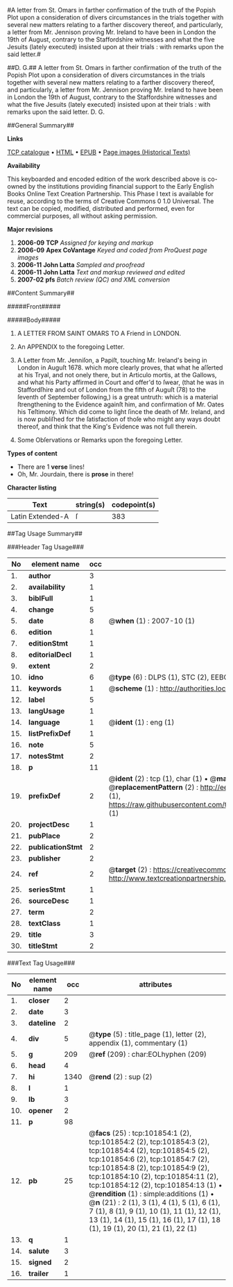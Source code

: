 #A letter from St. Omars in farther confirmation of the truth of the Popish Plot upon a consideration of divers circumstances in the trials together with several new matters relating to a farther discovery thereof, and particularly, a letter from Mr. Jennison proving Mr. Ireland to have been in London the 19th of August, contrary to the Staffordshire witnesses and what the five Jesuits (lately executed) insisted upon at their trials : with remarks upon the said letter.#

##D. G.##
A letter from St. Omars in farther confirmation of the truth of the Popish Plot upon a consideration of divers circumstances in the trials together with several new matters relating to a farther discovery thereof, and particularly, a letter from Mr. Jennison proving Mr. Ireland to have been in London the 19th of August, contrary to the Staffordshire witnesses and what the five Jesuits (lately executed) insisted upon at their trials : with remarks upon the said letter.
D. G.

##General Summary##

**Links**

[TCP catalogue](http://www.ota.ox.ac.uk/tcp/)  • 
[HTML](http://tei.it.ox.ac.uk/tcp/Texts-HTML/free/A42/A42804.html)  • 
[EPUB](http://tei.it.ox.ac.uk/tcp/Texts-EPUB/free/A42/A42804.epub) • 
[Page images (Historical Texts)](https://data.historicaltexts.jisc.ac.uk/view?pubId=eebo-13791611e&pageId=eebo-13791611e-101854-1)

**Availability**

This keyboarded and encoded edition of the
	       work described above is co-owned by the institutions
	       providing financial support to the Early English Books
	       Online Text Creation Partnership. This Phase I text is
	       available for reuse, according to the terms of Creative
	       Commons 0 1.0 Universal. The text can be copied,
	       modified, distributed and performed, even for
	       commercial purposes, all without asking permission.

**Major revisions**

1. __2006-09__ __TCP__ *Assigned for keying and markup*
1. __2006-09__ __Apex CoVantage__ *Keyed and coded from ProQuest page images*
1. __2006-11__ __John Latta__ *Sampled and proofread*
1. __2006-11__ __John Latta__ *Text and markup reviewed and edited*
1. __2007-02__ __pfs__ *Batch review (QC) and XML conversion*

##Content Summary##

#####Front#####

#####Body#####

1. A LETTER FROM SAINT OMARS TO A Friend in LONDON.

1. An APPENDIX to the foregoing Letter.

1. A Letter from Mr. Jenniſon, a Papiſt, touching Mr. Ireland's being in London in Auguſt 1678. which more clearly proves, that what he aſſerted at his Tryal, and not onely there, but in Articulo mortis, at the Gallows, and what his Party affirmed in Court and offer'd to ſwear, (that he was in Staffordſhire and out of London from the fifth of Auguſt (78) to the ſeventh of September following,) is a great untruth: which is a material ſtrengthening to the Evidence againſt him, and confirmation of Mr. Oates his Teſtimony. Which did come to light ſince the death of Mr. Ireland, and is now publiſhed for the ſatisfaction of thoſe who might any ways doubt thereof, and think that the King's Evidence was not full therein.

1. Some Obſervations or Remarks upon the foregoing Letter.

**Types of content**

  * There are 1 **verse** lines!
  * Oh, Mr. Jourdain, there is **prose** in there!

**Character listing**


|Text|string(s)|codepoint(s)|
|---|---|---|
|Latin Extended-A|ſ|383|

##Tag Usage Summary##

###Header Tag Usage###

|No|element name|occ|attributes|
|---|---|---|---|
|1.|__author__|3||
|2.|__availability__|1||
|3.|__biblFull__|1||
|4.|__change__|5||
|5.|__date__|8| @__when__ (1) : 2007-10 (1)|
|6.|__edition__|1||
|7.|__editionStmt__|1||
|8.|__editorialDecl__|1||
|9.|__extent__|2||
|10.|__idno__|6| @__type__ (6) : DLPS (1), STC (2), EEBO-CITATION (1), OCLC (1), VID (1)|
|11.|__keywords__|1| @__scheme__ (1) : http://authorities.loc.gov/ (1)|
|12.|__label__|5||
|13.|__langUsage__|1||
|14.|__language__|1| @__ident__ (1) : eng (1)|
|15.|__listPrefixDef__|1||
|16.|__note__|5||
|17.|__notesStmt__|2||
|18.|__p__|11||
|19.|__prefixDef__|2| @__ident__ (2) : tcp (1), char (1)  •  @__matchPattern__ (2) : ([0-9\-]+):([0-9IVX]+) (1), (.+) (1)  •  @__replacementPattern__ (2) : http://eebo.chadwyck.com/downloadtiff?vid=$1&page=$2 (1), https://raw.githubusercontent.com/textcreationpartnership/Texts/master/tcpchars.xml#$1 (1)|
|20.|__projectDesc__|1||
|21.|__pubPlace__|2||
|22.|__publicationStmt__|2||
|23.|__publisher__|2||
|24.|__ref__|2| @__target__ (2) : https://creativecommons.org/publicdomain/zero/1.0/ (1), http://www.textcreationpartnership.org/docs/. (1)|
|25.|__seriesStmt__|1||
|26.|__sourceDesc__|1||
|27.|__term__|2||
|28.|__textClass__|1||
|29.|__title__|3||
|30.|__titleStmt__|2||


###Text Tag Usage###

|No|element name|occ|attributes|
|---|---|---|---|
|1.|__closer__|2||
|2.|__date__|3||
|3.|__dateline__|2||
|4.|__div__|5| @__type__ (5) : title_page (1), letter (2), appendix (1), commentary (1)|
|5.|__g__|209| @__ref__ (209) : char:EOLhyphen (209)|
|6.|__head__|4||
|7.|__hi__|1340| @__rend__ (2) : sup (2)|
|8.|__l__|1||
|9.|__lb__|3||
|10.|__opener__|2||
|11.|__p__|98||
|12.|__pb__|25| @__facs__ (25) : tcp:101854:1 (2), tcp:101854:2 (2), tcp:101854:3 (2), tcp:101854:4 (2), tcp:101854:5 (2), tcp:101854:6 (2), tcp:101854:7 (2), tcp:101854:8 (2), tcp:101854:9 (2), tcp:101854:10 (2), tcp:101854:11 (2), tcp:101854:12 (2), tcp:101854:13 (1)  •  @__rendition__ (1) : simple:additions (1)  •  @__n__ (21) : 2 (1), 3 (1), 4 (1), 5 (1), 6 (1), 7 (1), 8 (1), 9 (1), 10 (1), 11 (1), 12 (1), 13 (1), 14 (1), 15 (1), 16 (1), 17 (1), 18 (1), 19 (1), 20 (1), 21 (1), 22 (1)|
|13.|__q__|1||
|14.|__salute__|3||
|15.|__signed__|2||
|16.|__trailer__|1||
